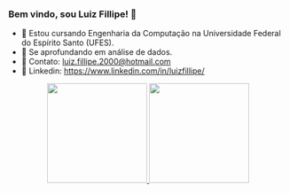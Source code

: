 ### Bem vindo, sou Luiz Fillipe! 👋

- 🔭 Estou cursando Engenharia da Computação na Universidade Federal do Espírito Santo (UFES). 
- 🌱 Se aprofundando em análise de dados. 
- 💬 Contato: luiz.fillipe.2000@hotmail.com
- 👔 Linkedin: https://www.linkedin.com/in/luizfillipe/

<div align="center">
  <a href="https://github.com/NicolasSegat0">
  <img height="180em" src="https://github-readme-stats.vercel.app/api?username=LuizFillipe1&show_icons=true&theme=dark&include_all_commits=true&count_private=true"/>
  <img height="180em" src="https://github-readme-stats.vercel.app/api/top-langs/?username=LuizFillipe1&layout=compact&langs_count=7&theme=dark"/>
</div>
 